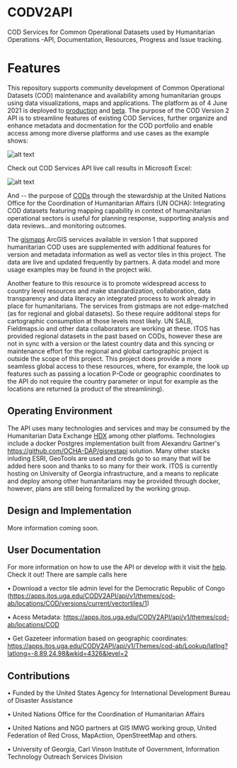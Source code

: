 # CODV2API
COD Services for Common Operational Datasets used by Humanitarian Operations -API, Documentation, Resources, Progress and Issue tracking.
# Features
This repository supports community development of Common Operational Datasets (COD) maintenance and availability among humanitarian groups using data visualizations, maps and applications. The platform as of 4 June 2021 is deployed to [production](https://apps.itos.uga.edu/CODV2API) and [beta](https://beta.itos.uga.edu/). The purpose of the COD Version 2 API is to streamline features of existing COD Services, further organize and enhance metadata and docmentation for the COD portfolio and enable access among more diverse platforms and use cases as the example shows:

![alt text](https://apps.itos.uga.edu/CODV2API/Content/Ex2.png "COD API and Clients") 

Check out COD Services API live call results in Microsoft Excel:

![alt text](https://apps.itos.uga.edu/CODV2API/Content/excel-ex.png "COD API Excel") 

And -- the purpose of [CODs](https://cod.unocha.org) through the stewardship at the United Nations Office for the Coordination of Humanitarian Affairs (UN OCHA): Integrating COD datasets featuring mapping capability in context of humanitarian operational sectors is useful for planning response, supporting analysis and data reviews...and monitoring outcomes.

The [gismaps](https://gistmaps.itos.uga.edu/arcgis/rest/services/cod-external) ArcGIS services available in version 1 that suppored humanitarian COD uses are supplemented with additional features for version and metadata information as well as vector tiles in this project. The data are live and updated frequently by partners. A data model and more usage examples may be found in the project wiki.

Another feature to this resource is to promote widespread access to country level resources and make standardization, collaboration, data transparency and data literacy an integrated process to work already in place for humanitarians. The services from gistmaps are not edge-matched (as for regional and global datasets). So these require additonal steps for cartographic consumption at those levels most likely. UN SALB, Fieldmaps.io and other data collaborators are working at these. ITOS has provided regional datasets in the past based on CODs, however these are not in sync with a version or the latest country data and this syncing or maintenance effort for the regional and global cartographic project is outside the scope of this project. This project does provide a more seamless global access to these resources, where, for example, the look up features such as passing a location P-Code or geographic coordinates to the API do not require the country parameter or input for example as the locations are returned (a product of the streamlining).


## Operating Environment
The API uses many technologies and services and may be consumed by the Humanitarian Data Exchange [HDX](https://data.humdata.org) among other platfoms. Technologies include a docker Postgres implementation built from Alexandru Gartner's https://github.com/OCHA-DAP/gisrestapi solution. Many other stacks inluding ESRI, GeoTools are used and creds go to so many that will be added here soon and thanks to so many for their work. ITOS is currently hosting on University of Georgia infrastructure, and a means to replicate and deploy among other humanitarians may be provided through docker, however, plans are still being formalized by the working group.

## Design and Implementation
More information coming soon.


## User Documentation
For more information on how to use the API or develop with it visit the [help](https://apps.itos.uga.edu/CODV2API/help). Check it out! There are sample calls here

•	Download a vector tile admin level for the Democratic Republic of Congo (https://apps.itos.uga.edu/CODV2API/api/v1/themes/cod-ab/locations/COD/versions/current/vectortiles/1)

•	Acess Metadata: https://apps.itos.uga.edu/CODV2API/api/v1/themes/cod-ab/locations/COD

•	Get Gazeteer information based on geographic coordinates: https://apps.itos.uga.edu/CODV2API/api/v1/Themes/cod-ab/Lookup/latlng?latlong=-8.89,24.98&wkid=4326&level=2

## Contributions

• Funded by the United States Agency for International Development Bureau of Disaster Assistance

• United Nations Office for the Coordination of Humanitarian Affairs

• United Nations and NGO partners at GIS IMWG working group, United Federation of Red Cross, MapAction, OpenStreetMap and others.

• University of Georgia, Carl Vinson Institute of Government, Information Technology Outreach Services Division



